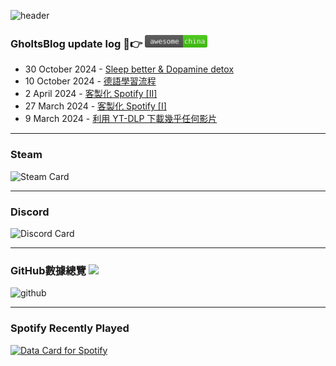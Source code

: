 ![header](https://capsule-render.vercel.app/api?type=waving&height=300&color=gradient&text=GholtsMxv&textBg=false&animation=twinkling&fontAlign=50&fontAlignY=44&desc=Be%20yourself,%20be%20who%20you%20want%20to%20be&section=header&reversal=false)  

### **GholtsBlog update log** 🥲👉 <a href="https://github.com/taibangle/awesome-china"><img src="https://raw.githubusercontent.com/taibangle/awesome-china/master/badges/awesome-china.png" width="100"></a>

<!-- feed start -->
- 30 October 2024 - [Sleep better & Dopamine detox](https://blog.gholts.top/posts/Sleep-better-&-Dopamine-detox/)
- 10 October 2024 - [德語學習流程](https://blog.gholts.top/posts/Learning-German-Process/)
- 2 April 2024 - [客製化 Spotify [Ⅱ]](https://blog.gholts.top/posts/Customize-Spotify-style/)
- 27 March 2024 - [客製化 Spotify [Ⅰ]](https://blog.gholts.top/posts/Customize-Spotify/)
- 9 March 2024 - [利用 YT-DLP 下載幾乎任何影片](https://blog.gholts.top/posts/Download-videos-for-free-on-Website/)
<!-- feed end -->

---

### **Steam**

![Steam Card](https://card.yuy1n.io/card/76561199492929554/tokyonight,en,badge,group,badges,games,reviews)

---

### **Discord**

![Discord Card](https://discord.c99.nl/widget/theme-3/1079047242352169083.png)

---

### **GitHub數據總覽**   ![](https://komarev.com/ghpvc/?username=Gholts&color=blueviolet&abbreviated=true)

![github](http://github-profile-summary-cards.vercel.app/api/cards/profile-details?username=Gholts&theme=nord_dark)

---

### **Spotify Recently Played**

<a href="https://data-card-for-spotify.herokuapp.com/card?user_id=9xd9z2ps59m3kxcuefkgmm52w">
  <img src="https://data-card-for-spotify.herokuapp.com/api/card?user_id=9xd9z2ps59m3kxcuefkgmm52w" alt="Data Card for Spotify">
</a>
